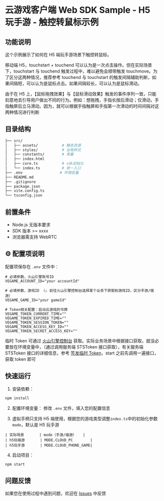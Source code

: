 # 云游戏客户端 Web SDK Sample - H5 玩手游 - 触控转鼠标示例

## 功能说明

这个示例展示了如何在 H5 端玩手游场景下触控转鼠标。

移动端 H5，touchstart + touchend 可以认为是一次点击操作。但在实际场景下，touchstart 与 touchend 触发过程中，难以避免会顺带触发 touchmove。为了区分这两种情况，推荐参考 touchend 与 touchstart 的触发间隔辅助判断，如果间隔短，可以认为是鼠标点击。如果间隔较长，可以认为是鼠标滑动。

由于在 H5 上，【鼠标拖拽效果】与【鼠标滑动效果】触发的事件序列一致，只能刻意地去引导用户做出不同的行为。例如：想拖拽，手指长按后滑动；仅滑动，手指触屏后立马滑动。因为，就可以根据手指触屏和手指第一次滑动的时间间隔对这两种情况进行判断

## 目录结构

```bash
├── src/
│   ├── assets/           # 静态资源
│   ├── styles/           # 全局样式
│   ├── constants/        # 常量
│   ├── index.html
│   ├── core.ts           # sdk初始化
│   └── index.ts          # 统一入口
├── .env                 # 环境变量
├── README.md
├── .gitignore
├── package.json
├── vite.config.ts
└── tsconfig.json
```

## 前置条件

- Node.js 无版本要求
- SDK 版本 >= xxxx
- 浏览器需支持 WebRTC

## ⚙️ 配置项说明

配置项保存在 `.env` 文件中：

```env
# 必填参数，火山引擎账号ID
VEGAME_ACCOUNT_ID="your accountId"

# 必填参数，游戏ID （⚠️ 前往火山引擎控制台选择某个业务下获取到游戏ID，区分手游/端游）
VEGAME_GAME_ID="your gameId"

# Token相关配置：启动云游戏的令牌
VEGAME_TOKEN_CURRENT_TIME=""
VEGAME_TOKEN_EXPIRED_TIME=""
VEGAME_TOKEN_SESSION_TOKEN=""
VEGAME_TOKEN_ACCESS_KEY_ID=""
VEGAME_TOKEN_SECRET_ACCESS_KEY=""
```

临时 Token 可通过 [火山引擎控制台](https://console.volcengine.com/veGame/region:veGame+cn-north-1/guidepage?activeStep=sdk&collapse=false) 获取。实际业务场景中根据接口获取，就没必要放在环境变量中，（通过调用服务端 STSToken 接口获取），有关服务端 STSToken 接口的详细信息，参考 [签发临时 Token](https://www.volcengine.com/docs/6512/75588)，start 之前先调用一遍接口，获取 token 即可

## 快速运行

1. 安装依赖：

```bash
npm install
```

2. 配置环境变量：
   修改 `.env` 文件，填入您的配置信息

3. 虚拟手柄只支持 H5 端使用，根据您的游戏类型调整`index.ts`中的初始化参数`mode`，默认是 H5 玩手游

```
| 实际场景       | mode（手游/端游）   |
| h5玩端游       | MODE.CLOUD_PC        |
| h5玩手游       | MODE.CLOUD_PHONE_GAME|
```

4. 启动项目：

```bash
npm start
```

## 问题反馈

如果您在使用过程中遇到问题，欢迎在 [Issues](https://github.com/volcengine/veGame/issues) 中反馈
